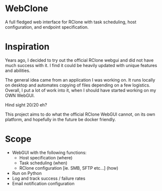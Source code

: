 # WebClone
A full fledged web interface for RClone with task scheduling, host configuration, and endpoint specification.

# Inspiration
Years ago, I decided to try out the official RClone webgui and did not have much success with it. I find it could be heavily updated with unique features and abilities.

The general idea came from an application I was working on. It runs locally on desktop and automates copying of files depending on a few logistics. Overall, I put a lot of work into it, when I should have started working on my OWN WebGUI.

Hind sight 20/20 eh?

This project aims to do what the official RClone WebGUI cannot, on its own platform, and hopefully in the future be docker friendly.

# Scope
- WebGUI with the following functions:
  - Host specification (where)
  - Task scheduling (when)
  - RClone configuration [ie. SMB, SFTP etc...] (how)
- Run on Python
- Log and track success / failure rates
- Email notification configuration
